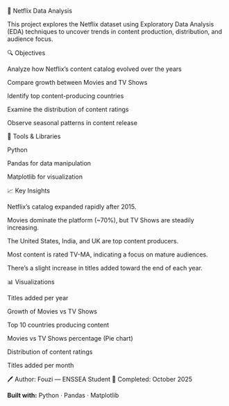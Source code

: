 🎥 Netflix Data Analysis

This project explores the Netflix dataset using Exploratory Data Analysis (EDA) techniques to uncover trends in content production, distribution, and audience focus.

🔍 Objectives

Analyze how Netflix’s content catalog evolved over the years

Compare growth between Movies and TV Shows

Identify top content-producing countries

Examine the distribution of content ratings

Observe seasonal patterns in content release

🧰 Tools & Libraries

Python

Pandas for data manipulation

Matplotlib for visualization

📈 Key Insights

Netflix’s catalog expanded rapidly after 2015.

Movies dominate the platform (~70%), but TV Shows are steadily increasing.

The United States, India, and UK are top content producers.

Most content is rated TV-MA, indicating a focus on mature audiences.

There’s a slight increase in titles added toward the end of each year.

📊 Visualizations

Titles added per year

Growth of Movies vs TV Shows

Top 10 countries producing content

Movies vs TV Shows percentage (Pie chart)

Distribution of content ratings

Titles added per month

🖊️ Author: Fouzi — ENSSEA Student
📅 Completed: October 2025

**Built with:** Python · Pandas · Matplotlib

